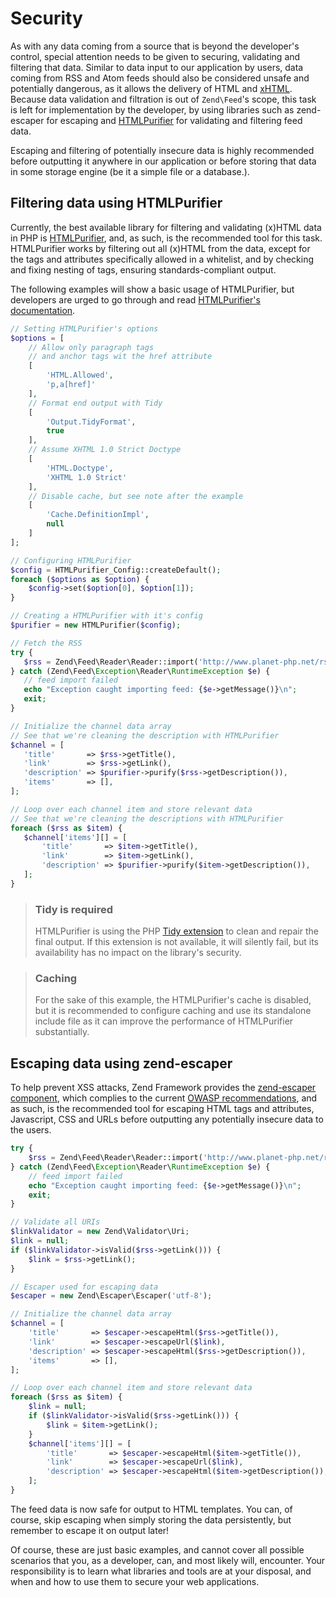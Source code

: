 # Security

As with any data coming from a source that is beyond the developer's control,
special attention needs to be given to securing, validating and filtering that
data. Similar to data input to our application by users, data coming from RSS
and Atom feeds should also be considered unsafe and potentially dangerous, as it
allows the delivery of HTML and [xHTML](http://tools.ietf.org/html/rfc4287#section-8.1).
Because data validation and filtration is out of `Zend\Feed`'s scope, this task
is left for implementation by the developer, by using libraries such as
zend-escaper for escaping and [HTMLPurifier](http://www.htmlpurifier.org/) for
validating and filtering feed data.

Escaping and filtering of potentially insecure data is highly recommended before
outputting it anywhere in our application or before storing that data in some
storage engine (be it a simple file or a database.).

## Filtering data using HTMLPurifier

Currently, the best available library for filtering and validating (x)HTML data
in PHP is [HTMLPurifier](http://www.htmlpurifier.org/), and, as such, is the
recommended tool for this task.  HTMLPurifier works by filtering out all (x)HTML
from the data, except for the tags and attributes specifically allowed in a
whitelist, and by checking and fixing nesting of tags, ensuring
standards-compliant output.

The following examples will show a basic usage of HTMLPurifier, but developers
are urged to go through and read [HTMLPurifier's documentation](http://www.htmlpurifier.org/docs).

```php
// Setting HTMLPurifier's options
$options = [
    // Allow only paragraph tags
    // and anchor tags wit the href attribute
    [
        'HTML.Allowed',
        'p,a[href]'
    ],
    // Format end output with Tidy
    [
        'Output.TidyFormat',
        true
    ],
    // Assume XHTML 1.0 Strict Doctype
    [
        'HTML.Doctype',
        'XHTML 1.0 Strict'
    ],
    // Disable cache, but see note after the example
    [
        'Cache.DefinitionImpl',
        null
    ]
];

// Configuring HTMLPurifier
$config = HTMLPurifier_Config::createDefault();
foreach ($options as $option) {
    $config->set($option[0], $option[1]);
}

// Creating a HTMLPurifier with it's config
$purifier = new HTMLPurifier($config);

// Fetch the RSS
try {
   $rss = Zend\Feed\Reader\Reader::import('http://www.planet-php.net/rss/');
} catch (Zend\Feed\Exception\Reader\RuntimeException $e) {
   // feed import failed
   echo "Exception caught importing feed: {$e->getMessage()}\n";
   exit;
}

// Initialize the channel data array
// See that we're cleaning the description with HTMLPurifier
$channel = [
   'title'       => $rss->getTitle(),
   'link'        => $rss->getLink(),
   'description' => $purifier->purify($rss->getDescription()),
   'items'       => [],
];

// Loop over each channel item and store relevant data
// See that we're cleaning the descriptions with HTMLPurifier
foreach ($rss as $item) {
   $channel['items'][] = [
       'title'       => $item->getTitle(),
       'link'        => $item->getLink(),
       'description' => $purifier->purify($item->getDescription()),
   ];
}
```

> ### Tidy is required
>
> HTMLPurifier is using the PHP [Tidy extension](http://php.net/tidy) to clean
> and repair the final output. If this extension is not available, it will
> silently fail, but its availability has no impact on the library's security.

> ### Caching
>
> For the sake of this example, the HTMLPurifier's cache is disabled, but it is
> recommended to configure caching and use its standalone include file as it can
> improve the performance of HTMLPurifier substantially.

## Escaping data using zend-escaper

To help prevent XSS attacks, Zend Framework provides the [zend-escaper component](https://github.com/zendframework/zend-escaper),
which complies to the current [OWASP recommendations](https://www.owasp.org/index.php/XSS_Prevention_Cheat_Sheet),
and as such, is the recommended tool for escaping HTML tags and attributes,
Javascript, CSS and URLs before outputting any potentially insecure data to the
users.

```php
try {
    $rss = Zend\Feed\Reader\Reader::import('http://www.planet-php.net/rss/');
} catch (Zend\Feed\Exception\Reader\RuntimeException $e) {
    // feed import failed
    echo "Exception caught importing feed: {$e->getMessage()}\n";
    exit;
}

// Validate all URIs
$linkValidator = new Zend\Validator\Uri;
$link = null;
if ($linkValidator->isValid($rss->getLink())) {
    $link = $rss->getLink();
}

// Escaper used for escaping data
$escaper = new Zend\Escaper\Escaper('utf-8');

// Initialize the channel data array
$channel = [
    'title'       => $escaper->escapeHtml($rss->getTitle()),
    'link'        => $escaper->escapeUrl($link),
    'description' => $escaper->escapeHtml($rss->getDescription()),
    'items'       => [],
];

// Loop over each channel item and store relevant data
foreach ($rss as $item) {
    $link = null;
    if ($linkValidator->isValid($rss->getLink())) {
        $link = $item->getLink();
    }
    $channel['items'][] = [
        'title'       => $escaper->escapeHtml($item->getTitle()),
        'link'        => $escaper->escapeUrl($link),
        'description' => $escaper->escapeHtml($item->getDescription()),
    ];
}
```

The feed data is now safe for output to HTML templates. You can, of course, skip
escaping when simply storing the data persistently, but remember to escape it on
output later!

Of course, these are just basic examples, and cannot cover all possible
scenarios that you, as a developer, can, and most likely will, encounter. Your
responsibility is to learn what libraries and tools are at your disposal, and
when and how to use them to secure your web applications.
